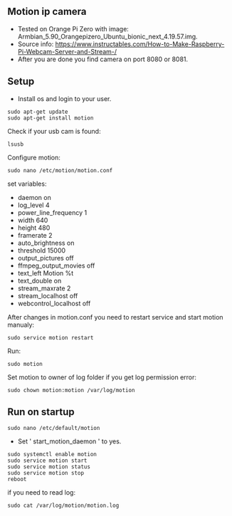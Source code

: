 ## Motion ip camera
- Tested on Orange Pi Zero with image: Armbian_5.90_Orangepizero_Ubuntu_bionic_next_4.19.57.img.
- Source info:  https://www.instructables.com/How-to-Make-Raspberry-Pi-Webcam-Server-and-Stream-/
- After you are done you find camera on port 8080 or 8081.

## Setup
- Install os and login to your user.
```
sudo apt-get update
sudo apt-get install motion
```
Check if your usb cam is found:
```
lsusb
```
Configure motion:
```
sudo nano /etc/motion/motion.conf
```
set variables:
- daemon on
- log_level 4
- power_line_frequency 1
- width 640
- height 480
- framerate 2
- auto_brightness on
- threshold 15000
- output_pictures off
- ffmpeg_output_movies off
- text_left Motion %t
- text_double on
- stream_maxrate 2
- stream_localhost off
- webcontrol_localhost off

After changes in motion.conf you need to restart service and start motion manualy:
```
sudo service motion restart
```
Run:
```
sudo motion
```
Set motion to owner of log folder if you get log permission error:
```
sudo chown motion:motion /var/log/motion
```
## Run on startup
```
sudo nano /etc/default/motion
```
- Set ' start_motion_daemon ' to yes.
```
sudo systemctl enable motion
sudo service motion start
sudo service motion status
sudo service motion stop
reboot
```
if you need to read log:
```
sudo cat /var/log/motion/motion.log
```

